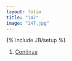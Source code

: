 ```yaml
---
layout: folio
title: "147"
image: "147.jpg"
---
```

{% include JB/setup %}

<div class="copy">

</div>


<div class="choice">
	<ol>
		<li><a href="148.html">
			Continue
		</a></li>
	</ol>
</div>